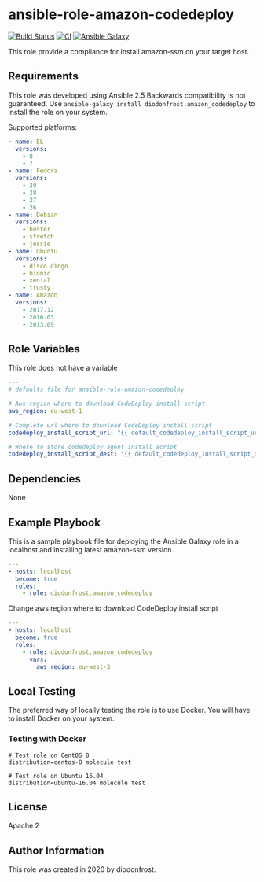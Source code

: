 # ansible-role-amazon-codedeploy

[![Build Status](https://travis-ci.com/diodonfrost/ansible-role-amazon-codedeploy.svg?branch=master)](https://travis-ci.com/diodonfrost/ansible-role-amazon-codedeploy)
[![CI](https://github.com/diodonfrost/ansible-role-amazon-codedeploy/workflows/CI/badge.svg)](https://github.com/diodonfrost/ansible-role-amazon-codedeploy/actions)
[![Ansible Galaxy](https://img.shields.io/badge/galaxy-diodonfrost.amazon_codedeploy-660198.svg)](https://galaxy.ansible.com/diodonfrost/amazon_codedeploy)

This role provide a compliance for install amazon-ssm on your target host.

## Requirements

This role was developed using Ansible 2.5 Backwards compatibility is not guaranteed.
Use `ansible-galaxy install diodonfrost.amazon_codedeploy` to install the role on your system.

Supported platforms:

```yaml
- name: EL
  versions:
    - 8
    - 7
- name: Fedora
  versions:
    - 29
    - 28
    - 27
    - 26
- name: Debian
  versions:
    - buster
    - stretch
    - jessie
- name: Ubuntu
  versions:
    - disco dingo
    - bionic
    - xenial
    - trusty
- name: Amazon
  versions:
    - 2017.12
    - 2016.03
    - 2013.09
```

## Role Variables

This role does not have a variable

```yaml
---
# defaults file for ansible-role-amazon-codedeploy

# Aws region where to download CodeDeploy install script
aws_region: eu-west-1

# Complete url where to download CodeDeploy install script
codedeploy_install_script_url: "{{ default_codedeploy_install_script_url }}"

# Where to store codedeploy agent install script
codedeploy_install_script_dest: "{{ default_codedeploy_install_script_dest }}"
```

## Dependencies

None

## Example Playbook

This is a sample playbook file for deploying the Ansible Galaxy 
role in a localhost and installing latest amazon-ssm version.

```yaml
---
- hosts: localhost
  become: true
  roles:
    - role: diodonfrost.amazon_codedeploy
```

Change aws region where to download CodeDeploy install script
```yaml
---
- hosts: localhost
  become: true
  roles:
    - role: diodonfrost.amazon_codedeploy
      vars:
        aws_region: eu-west-3
```

## Local Testing

The preferred way of locally testing the role is to use Docker. You will have to install Docker on your system.

### Testing with Docker

```shell
# Test role on CentOS 8
distribution=centos-8 molecule test

# Test role on Ubuntu 16.04
distribution=ubuntu-16.04 molecule test
```
## License

Apache 2

## Author Information

This role was created in 2020 by diodonfrost.
